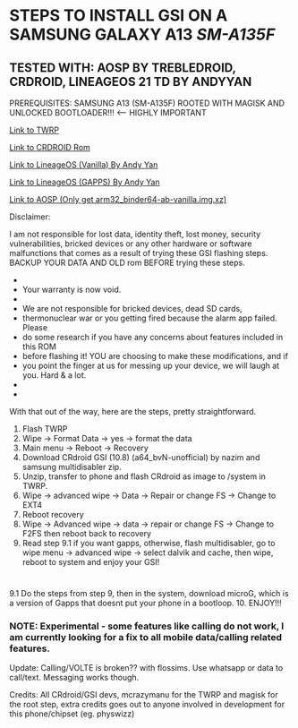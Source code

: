 # STEPS TO INSTALL GSI ON A SAMSUNG GALAXY A13 *SM-A135F*
## TESTED WITH: AOSP BY TREBLEDROID, CRDROID, LINEAGEOS 21 TD BY ANDYYAN
PREREQUISITES: SAMSUNG A13 (SM-A135F) ROOTED WITH MAGISK AND UNLOCKED BOOTLOADER!!! <-- HIGHLY IMPORTANT



[Link to TWRP](https://xdaforums.com/t/recovery-twrp-3-6-11-unofficial-for-samsung-a135f-a13.4485961/)

[Link to CRDROID Rom](https://github.com/naz664/crDroid_gsi/releases)

[Link to LineageOS (Vanilla) By Andy Yan](https://sourceforge.net/projects/andyyan-gsi/files/lineage-21-td/lineage-21.0-20241118-UNOFFICIAL-a64_bvS.img.gz/download)

[Link to LineageOS (GAPPS) By Andy Yan](https://sourceforge.net/projects/andyyan-gsi/files/lineage-21-td/lineage-21.0-20241118-UNOFFICIAL-a64_bgN-signed.img.gz/download)

[Link to AOSP (Only get arm32_binder64-ab-vanilla.img.xz)](https://github.com/TrebleDroid/treble_experimentations/releases)

Disclaimer:

I am not responsible for lost data, identity theft, lost money, security vulnerabilities, bricked devices or any other hardware or software malfunctions that comes as a result of trying these GSI flashing steps.
BACKUP YOUR DATA AND OLD rom BEFORE trying these steps.

 *
 * Your warranty is now void.
 *
 * We are not responsible for bricked devices, dead SD cards,
 * thermonuclear war or you getting fired because the alarm app failed. Please
 * do some research if you have any concerns about features included in this ROM
 * before flashing it! YOU are choosing to make these modifications, and if
 * you point the finger at us for messing up your device, we will laugh at you. Hard & a lot.
 *
 *

With that out of the way, here are the steps, pretty straightforward.

1. Flash TWRP
2. Wipe -> Format Data -> yes -> format the data
3. Main menu -> Reboot -> Recovery
4. Download CRdroid GSI (10.8) (a64_bvN-unofficial) by nazim and samsung multidisabler zip.
5. Unzip, transfer to phone and flash CRdroid as image to /system in TWRP.
6. Wipe -> advanced wipe -> Data -> Repair or change FS -> Change to EXT4
7. Reboot recovery
8. Wipe -> Advanced wipe -> data -> repair or change FS -> Change to F2FS then reboot back to recovery
9. Read step 9.1 if you want gapps, otherwise, flash multidisabler, go to wipe menu -> advanced wipe -> select dalvik and cache, then wipe, reboot to system and enjoy your GSI!
# 
9.1 Do the steps from step 9, then in the system, download microG, which is a version of Gapps that doesnt put your phone in a bootloop.
10. ENJOY!!!

### NOTE: Experimental - some features like calling do not work, I am currently looking for a fix to all mobile data/calling related features. 
Update: Calling/VOLTE is broken?? with flossims. Use whatsapp or data to call/text. Messaging works though.

Credits: All CRdroid/GSI devs, mcrazymanu for the TWRP and magisk for the root step, extra credits goes out to anyone involved in development for this phone/chipset (eg. physwizz)